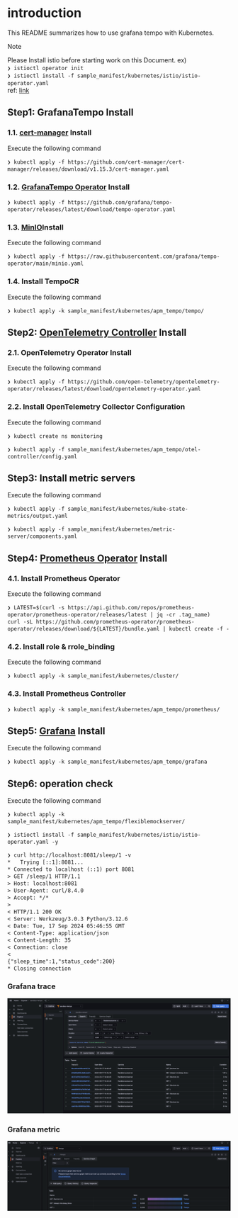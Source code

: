 # introduction

This README summarizes how to use grafana tempo with Kubernetes.

> [!NOTE]
> Please Install istio before starting work on this Document.
> ex) <br>
> ```❯ istioctl operator init``` <br>
> ```❯ istioctl install -f sample_manifest/kubernetes/istio/istio-operator.yaml```
> <br> ref: [link](../../README.md#istio)

## Step1: GrafanaTempo Install

### 1.1. [cert-manager](https://cert-manager.io/docs/installation/#default-static-install) Install

Execute the following command

```:terminal
❯ kubectl apply -f https://github.com/cert-manager/cert-manager/releases/download/v1.15.3/cert-manager.yaml
```

### 1.2. [GrafanaTempo Operator](https://github.com/grafana/tempo-operator) Install

```:terminal
❯ kubectl apply -f https://github.com/grafana/tempo-operator/releases/latest/download/tempo-operator.yaml
```

### 1.3. [MinIO](https://min.io/)Install

Execute the following command

```:terminal
❯ kubectl apply -f https://raw.githubusercontent.com/grafana/tempo-operator/main/minio.yaml
```

### 1.4. Install TempoCR

Execute the following command

```:terminal
❯ kubectl apply -k sample_manifest/kubernetes/apm_tempo/tempo/
```

## Step2: [OpenTelemetry Controller](https://github.com/open-telemetry/opentelemetry-operator) Install

### 2.1. OpenTelemetry Operator Install

Execute the following command

```:terminal
❯ kubectl apply -f https://github.com/open-telemetry/opentelemetry-operator/releases/latest/download/opentelemetry-operator.yaml
```

### 2.2. Install OpenTelemetry Collector Configuration

Execute the following command

```:terminal
❯ kubectl create ns monitoring
```

```:terminal
❯ kubectl apply -f sample_manifest/kubernetes/apm_tempo/otel-controller/config.yaml
```

## Step3: Install metric servers

Execute the following command

```:terminal
❯ kubectl apply -f sample_manifest/kubernetes/kube-state-metrics/output.yaml
```

```:terminal
❯ kubectl apply -f sample_manifest/kubernetes/metric-server/components.yaml
```

## Step4: [Prometheus Operator](https://github.com/prometheus-operator/prometheus-operator) Install

### 4.1. Install Prometheus Operator

Execute the following command

```:terminal
❯ LATEST=$(curl -s https://api.github.com/repos/prometheus-operator/prometheus-operator/releases/latest | jq -cr .tag_name)
curl -sL https://github.com/prometheus-operator/prometheus-operator/releases/download/${LATEST}/bundle.yaml | kubectl create -f -
```

### 4.2. Install role & rrole_binding

Execute the following command

```:terminal
❯ kubectl apply -k sample_manifest/kubernetes/cluster/
```

### 4.3. Install Prometheus Controller

```:terminal
❯ kubectl apply -k sample_manifest/kubernetes/apm_tempo/prometheus/
```

## Step5: [Grafana](https://github.com/grafana/grafana) Install

Execute the following command

```:terminal
❯ kubectl apply -k sample_manifest/kubernetes/apm_tempo/grafana
```

## Step6: operation check

Execute the following command

```:terminal
❯ kubectl apply -k sample_manifest/kubernetes/apm_tempo/flexiblemockserver/
```

```:terminal
❯ istioctl install -f sample_manifest/kubernetes/istio/istio-operator.yaml -y
```

```:terminal
❯ curl http://localhost:8081/sleep/1 -v
*   Trying [::1]:8081...
* Connected to localhost (::1) port 8081
> GET /sleep/1 HTTP/1.1
> Host: localhost:8081
> User-Agent: curl/8.4.0
> Accept: */*
>
< HTTP/1.1 200 OK
< Server: Werkzeug/3.0.3 Python/3.12.6
< Date: Tue, 17 Sep 2024 05:46:55 GMT
< Content-Type: application/json
< Content-Length: 35
< Connection: close
<
{"sleep_time":1,"status_code":200}
* Closing connection
```

### Grafana trace

![image](./image/image.png)

### Grafana metric

![image](./image/image2.png)
